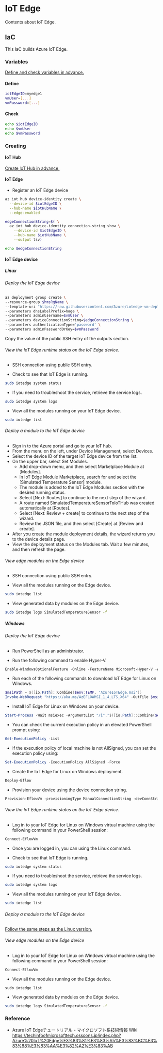 # IoT Edge
Contents about IoT Edge.

## IaC
This IaC builds Azure IoT Edge.

### Variables
[Define and check variables in advance.](../README.md)

#### Define
```Bash
iotEdgeID=myedge1
vmUser=[...]
vmPassword=[...]
```

#### Check
```Bash
echo $iotEdgeID
echo $vmUser
echo $vmPassword
```

### Creating

#### IoT Hub
[Create IoT Hub in advance.](../README.md)

#### IoT Edge
- Register an IoT Edge device
```Bash
az iot hub device-identity create \
  --device-id $iotEdgeID \
  --hub-name $iotHubName \
  --edge-enabled

edgeConnectionString=$( \
  az iot hub device-identity connection-string show \
    --device-id $iotEdgeID \
    --hub-name $iotHubName \
    --output tsv)

echo $edgeConnectionString
```

#### IoT Edge device

##### Linux

###### Deploy the IoT Edge device
```Bash
az deployment group create \
--resource-group $hmsRgName \
--template-uri "https://raw.githubusercontent.com/Azure/iotedge-vm-deploy/1.4/edgeDeploy.json" \
--parameters dnsLabelPrefix=hoge \
--parameters adminUsername=$vmUser \
--parameters deviceConnectionString=$edgeConnectionString \
--parameters authenticationType='password' \
--parameters adminPasswordOrKey=$vmPassword
```

Copy the value of the public SSH entry of the outputs section.

###### View the IoT Edge runtime status on the IoT Edge device.
- SSH connection using public SSH entry.

- Check to see that IoT Edge is running.
```Bash
sudo iotedge system status
```

- If you need to troubleshoot the service, retrieve the service logs.
```Bash
sudo iotedge system logs
```

- View all the modules running on your IoT Edge device.
```Bash
sudo iotedge list
```

###### Deploy a module to the IoT Edge device
- Sign in to the Azure portal and go to your IoT hub.
- From the menu on the left, under Device Management, select Devices.
- Select the device ID of the target IoT Edge device from the list.
- On the upper bar, select Set Modules.
  - Add drop-down menu, and then select Marketplace Module at [Modules].
  - In IoT Edge Module Marketplace, search for and select the [Simulated Temperature Sensor] module.
  - The module is added to the IoT Edge Modules section with the desired running status.
  - Select [Next: Routes] to continue to the next step of the wizard.
  - A route named SimulatedTemperatureSensorToIoTHub was created automatically at [Routes].
  - Select [Next: Review + create] to continue to the next step of the wizard.
  - Review the JSON file, and then select [Create] at [Review and create].
- After you create the module deployment details, the wizard returns you to the device details page.
- View the deployment status on the Modules tab. Wait a few minutes, and then refresh the page.

###### View edge modules on the Edge device
- SSH connection using public SSH entry.

- View all the modules running on the Edge device.
```Bash
sudo iotedge list
```

- View generated data by modules on the Edge device.
```Bash
sudo iotedge logs SimulatedTemperatureSensor -f
```

##### Windows

###### Deploy the IoT Edge device
- Run PowerShell as an administrator.

- Run the following command to enable Hyper-V.
```PowerShell
Enable-WindowsOptionalFeature -Online -FeatureName Microsoft-Hyper-V -All
```

- Run each of the following commands to download IoT Edge for Linux on Windows.
```PowerShell
$msiPath = $([io.Path]::Combine($env:TEMP, 'AzureIoTEdge.msi'))
Invoke-WebRequest "https://aka.ms/AzEFLOWMSI_1_4_LTS_X64" -OutFile $msiPath
```

- Install IoT Edge for Linux on Windows on your device.
```PowerShell
Start-Process -Wait msiexec -ArgumentList "/i","$([io.Path]::Combine($env:TEMP, 'AzureIoTEdge.msi'))"
```

- You can check the current execution policy in an elevated PowerShell prompt using:
```PowerShell
Get-ExecutionPolicy -List
```

- If the execution policy of local machine is not AllSigned, you can set the execution policy using:
```PowerShell
Set-ExecutionPolicy -ExecutionPolicy AllSigned -Force
```

- Create the IoT Edge for Linux on Windows deployment.
```PowerShell
Deploy-Eflow
```

- Provision your device using the device connection string.
```PowerShell
Provision-EflowVm -provisioningType ManualConnectionString -devConnString "<CONNECTION_STRING_HERE>"
```

###### View the IoT Edge runtime status on the IoT Edge device.
- Log in to your IoT Edge for Linux on Windows virtual machine using the following command in your PowerShell session:
```PowerShell
Connect-EflowVm
```

- Once you are logged in, you can using the Linux command.

- Check to see that IoT Edge is running.
```Bash
sudo iotedge system status
```

- If you need to troubleshoot the service, retrieve the service logs.
```Bash
sudo iotedge system logs
```

- View all the modules running on your IoT Edge device.
```Bash
sudo iotedge list
```

###### Deploy a module to the IoT Edge device
[Follow the same steps as the Linux version.](#deploy-a-module-to-the-iot-edge-device)

###### View edge modules on the Edge device
- Log in to your IoT Edge for Linux on Windows virtual machine using the following command in your PowerShell session:
```PowerShell
Connect-EflowVm
```

- View all the modules running on the Edge device.
```PowerShell
sudo iotedge list
```

- View generated data by modules on the Edge device.
```Bash
sudo iotedge logs SimulatedTemperatureSensor -f
```

### Reference
- Azure IoT Edgeチュートリアル - マイクロソフト系技術情報 Wiki https://techinfoofmicrosofttech.osscons.jp/index.php?Azure%20IoT%20Edge%E3%83%81%E3%83%A5%E3%83%BC%E3%83%88%E3%83%AA%E3%82%A2%E3%83%AB
